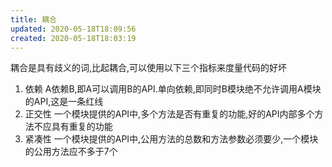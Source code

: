 ```yaml
---
title: 耦合
updated: 2020-05-18T18:09:56
created: 2020-05-18T18:03:19
---
```


耦合是具有歧义的词,比起耦合,可以使用以下三个指标来度量代码的好坏
1.  依赖
A依赖B,即A可以调用B的API.单向依赖,即同时B模块绝不允许调用A模块的API,这是一条红线
1.  正交性
一个模块提供的API中,多个方法是否有重复的功能,好的API内部多个方法不应具有重复的功能
1.  紧凑性
一个模块提供的API中,公用方法的总数和方法参数必须要少,一个模块的公用方法应不多于7个
